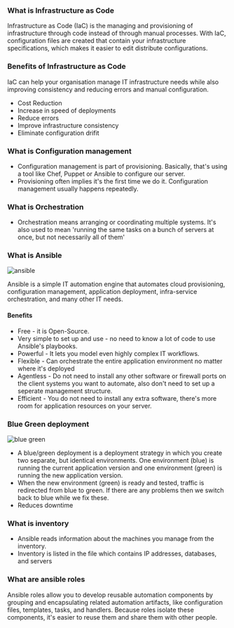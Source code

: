 ### What is Infrastructure as Code
Infrastructure as Code (IaC) is the managing and provisioning of infrastructure through code instead of through manual processes.
With IaC, configuration files are created that contain your infrastructure specifications, which makes it easier to edit distribute configurations.

### Benefits of Infrastructure as Code
IaC can help your organisation manage IT infrastructure needs while also improving consistency and reducing errors and manual configuration.

- Cost Reduction
- Increase in speed of deployments
- Reduce errors
- Improve infrastructure consistency
- Eliminate configuration drifit

### What is Configuration management
- Configuration management is part of provisioning. Basically, that's using a tool like Chef, Puppet or Ansible to configure our server. 
- Provisioning often implies it's the first time we do it. Configuration management usually happens repeatedly.

### What is Orchestration
- Orchestration means arranging or coordinating multiple systems. It's also used to mean 'running the same tasks on a bunch of servers at once, but not necessarily all of them'

### What is Ansible
![ansible](https://user-images.githubusercontent.com/115226294/201696502-b131b5da-ac3a-4655-8e0c-1fd59b965252.png)

Ansible is a simple IT automation engine that automates cloud provisioning, configuration management, application deployment, infra-service orchestration, and many other IT needs.

#### Benefits
- Free - it is Open-Source.
- Very simple to set up and use - no need to know a lot of code to use Ansible's playbooks.
- Powerful - It lets you model even highly complex IT workflows.
- Flexible - Can orchestrate the entire application environment no matter where it's deployed
- Agentless - Do not need to install any other software or firewall ports on the client systems you want to automate, also don't need to set up a seperate management structure.
- Efficient - You do not need to install any extra software, there's more room for application resources on your server.

### Blue Green deployment
![blue green](https://user-images.githubusercontent.com/115226294/201678726-9d3d8c2a-680d-44c6-ad3e-5b43f364a032.jpeg)

- A blue/green deployment is a deployment strategy in which you create two separate, but identical environments. One environment (blue) is running the current application version and one environment (green) is running the new application version.
- When the new environment (green) is ready and tested, traffic is redirected from blue to green. If there are any problems then we switch back to blue while we fix these.
- Reduces downtime

### What is inventory
- Ansible reads information about the machines you manage from the inventory.
- Inventory is listed in the file which contains IP addresses, databases, and servers
### What are ansible roles
Ansible roles allow you to develop reusable automation components by grouping and encapsulating related automation artifacts, like configuration files, templates, tasks, and handlers. Because roles isolate these components, it's easier to reuse them and share them with other people.